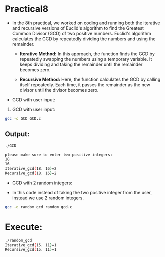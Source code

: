 # Practical8

* In the 8th practical, we worked on coding and running both the iterative and recursive versions of Euclid's algorithm to find the Greatest Common Divisor (GCD) of two positive numbers. Euclid's algorithm calculates the GCD by repeatedly dividing the numbers and using the remainder.
	* **Iterative Method:** In this approach, the function finds the GCD by repeatedly swapping the numbers using a temporary variable. It keeps dividing and taking the remainder until the remainder becomes zero.

	* **Recursive Method:** Here, the function calculates the GCD by calling itself repeatedly. Each time, it passes the remainder as the new divisor until the divisor becomes zero.


* GCD with user input:
1. GCD with user input:

```bash
gcc -o GCD GCD.c

```
## Output:

```bash
./GCD

please make sure to enter two positive integers:
18
16
Iterative_gcd(18. 16)=2
Recursive_gcd(18. 16)=2
```
* GCD with 2 random integers:

* In this code instead of taking the two positive integer from the user, instead we use 2 random integers.

```bash
gcc -o random_gcd random_gcd.c

```
# Execute:

```bash
./random_gcd
Iterative_gcd(15. 11)=1
Recursive_gcd(15. 11)=1
```
